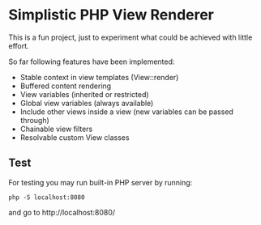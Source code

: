 # Simplistic PHP View Renderer

This is a fun project, just to experiment what could be achieved with little effort.

So far following features have been implemented:

* Stable context in view templates (View::render)
* Buffered content rendering
* View variables (inherited or restricted)
* Global view variables (always available)
* Include other views inside a view (new variables can be passed through)
* Chainable view filters
* Resolvable custom View classes

## Test

For testing you may run built-in PHP server by running:

```shell
php -S localhost:8080
```

and go to http://localhost:8080/
